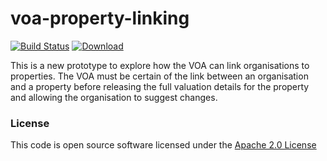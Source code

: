 # voa-property-linking

[![Build Status](https://travis-ci.org/hmrc/voa-property-linking.svg)](https://travis-ci.org/hmrc/voa-property-linking) [ ![Download](https://api.bintray.com/packages/hmrc/releases/voa-property-linking/images/download.svg) ](https://bintray.com/hmrc/releases/voa-property-linking/_latestVersion)

This is a new prototype to explore how the VOA can link organisations to properties. The VOA must be certain of the link between an organisation and a property before releasing the full valuation details for the property and allowing the organisation to suggest changes.

### License

This code is open source software licensed under the [Apache 2.0 License]("http://www.apache.org/licenses/LICENSE-2.0.html")
